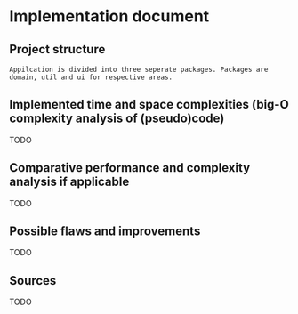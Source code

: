 # Implementation document

## Project structure
    Appilcation is divided into three seperate packages. Packages are domain, util and ui for respective areas.
    
## Implemented time and space complexities (big-O complexity analysis of (pseudo)code)
TODO

## Comparative performance and complexity analysis if applicable
TODO

## Possible flaws and improvements
TODO

## Sources
TODO
